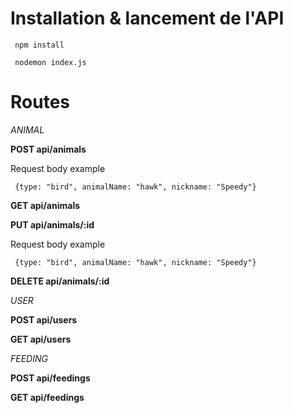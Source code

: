 # Installation & lancement de l'API

` npm install`

` nodemon index.js`

# Routes

_ANIMAL_

**POST api/animals**

Request body example

` {type: "bird", animalName: "hawk", nickname: "Speedy"}`

**GET api/animals**

**PUT api/animals/:id**

Request body example

` {type: "bird", animalName: "hawk", nickname: "Speedy"}`

**DELETE api/animals/:id**

_USER_

**POST api/users**

**GET api/users**

_FEEDING_

**POST api/feedings**

**GET api/feedings**
